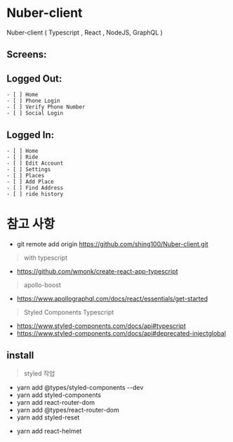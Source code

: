 # Nuber-client
Nuber-client ( Typescript , React , NodeJS, GraphQL )


## Screens:

## Logged Out:

    - [ ] Home
    - [ ] Phone Login
    - [ ] Verify Phone Number
    - [ ] Social Login

## Logged In:

    - [ ] Home
    - [ ] Ride
    - [ ] Edit Account
    - [ ] Settings
    - [ ] Places
    - [ ] Add Place
    - [ ] Find Address
    - [ ] ride history


# 참고 사항
- git remote add origin https://github.com/shing100/Nuber-client.git

> with typescript
- https://github.com/wmonk/create-react-app-typescript

> apollo-boost
- https://www.apollographql.com/docs/react/essentials/get-started

> Styled Components Typescript
- https://www.styled-components.com/docs/api#typescript
- https://www.styled-components.com/docs/api#deprecated-injectglobal

## install 

> styled 작업
- yarn add @types/styled-components --dev
- yarn add styled-components
- yarn add react-router-dom 
- yarn add @types/react-router-dom
- yarn add styled-reset 


>
- yarn add react-helmet